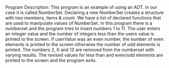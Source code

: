  Program Description: This program is an example of using an ADT. In our case it is called NumberSet. Declaring a new NumberSet creates a structure with two members, items & count. We have a list of declared functions that are used to manipulate values of NumberSet. In this program there is a numberset and the program tries to insert numbers 1 to 11. The user enters an integer value and the number of integers less than the users value is printed to the screen. If userValue was an even number, the number of even elements is printed to the screen otherwise the number of odd elements is printed. The numbers 2, 6 and 13 are removed from the numberset with varying results. The revised values for less than and even/odd elements are printed to the screen and the program exits.
